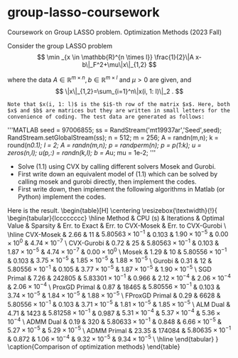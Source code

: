 # group-lasso-coursework
Coursework on Group LASSO problem. Optimization Methods (2023 Fall)

Consider the group LASSO problem
    $$
    \min _{x \in \mathbb{R}^{n \times l}} \frac{1}{2}\|A x-b\|_F^2+\mu\|x\|_{1,2}
    $$

where the data $A \in \mathbb{R}^{m \times n}, b \in \mathbb{R}^{m \times l}$ and $\mu>0$ are given, and
    $$
    \|x\|_{1,2}=\sum_{i=1}^n\|x(i, 1: l)\|_2 .
    $$

    Note that $x(i, 1: l)$ is the $i$-th row of the matrix $x$. Here, both $x$ and $b$ are matrices but they are written in small letters for the convenience of coding. The test data are generated as follows:

'''MATLAB
seed = 97006855;
ss = RandStream('mt19937ar','Seed',seed);
RandStream.setGlobalStream(ss);
n = 512;
m = 256;
A = randn(m,n);
k = round(n*0.1); l = 2;
A = randn(m,n);
p = randperm(n); p = p(1:k);
u = zeros(n,l); u(p,:) = randn(k,l);
b = A*u;
mu = 1e-2;
'''

- Solve (1.1) using CVX by calling different solvers Mosek and Gurobi.
- First write down an equivalent model of (1.1) which can be solved by calling mosek and gurobi directly, then implement the codes.
- First write down, then implement the following algorithms in Matlab (or Python) implement the codes.

Here is the result.
    \begin{table}[H]
        \centering
        \resizebox{\textwidth}{!}{
        \begin{tabular}{lcccccccc}
        \hline
        Method & CPU (s) & Iterations & Optimal Value & Sparsity & Err. to Exact & Err. to CVX-Mosek & Err. to CVX-Gurobi \\
        \hline
        CVX-Mosek & 2.66 & 11 & $5.80563 \times 10^{-1}$ & 0.103 & $1.90 \times 10^{-5}$ & $0.00 \times 10^{0}$ & $4.74 \times 10^{-7}$ \\
        CVX-Gurobi & 0.72 & 25 & $5.80563 \times 10^{-1}$ & 0.103 & $1.87 \times 10^{-5}$ & $4.74 \times 10^{-7}$ & $0.00 \times 10^{0}$ \\
        Mosek & 1.29 & 10 & $5.80556 \times 10^{-1}$ & 0.103 & $3.75 \times 10^{-5}$ & $1.85 \times 10^{-5}$ & $1.88 \times 10^{-5}$ \\
        Gurobi & 0.31 & 12 & $5.80556 \times 10^{-1}$ & 0.105 & $3.77 \times 10^{-5}$ & $1.87 \times 10^{-5}$ & $1.90 \times 10^{-5}$ \\
        SGD Primal & 7.26 & 242805 & $5.83301 \times 10^{-1}$ & 0.966 & $2.12 \times 10^{-4}$ & $2.06 \times 10^{-4}$ & $2.06 \times 10^{-4}$ \\
        ProxGD Primal & 0.87 & 18465 & $5.80556 \times 10^{-1}$ & 0.103 & $3.74 \times 10^{-5}$ & $1.84 \times 10^{-5}$ & $1.88 \times 10^{-5}$ \\
        FProxGD Primal & 0.29 & 6628 & $5.80556 \times 10^{-1}$ & 0.103 & $3.71 \times 10^{-5}$ & $1.81 \times 10^{-5}$ & $1.85 \times 10^{-5}$ \\
        ALM Dual & 4.71 & 1423 & $5.81258 \times 10^{-1}$ & 0.987 & $5.31 \times 10^{-4}$ & $5.37 \times 10^{-4}$ & $5.36 \times 10^{-4}$ \\
        ADMM Dual & 0.19 & 320 & $5.80633 \times 10^{-1}$ & 0.848 & $6.66 \times 10^{-5}$ & $5.27 \times 10^{-5}$ & $5.29 \times 10^{-5}$ \\
        ADMM Primal & 23.35 & 174084 & $5.80635 \times 10^{-1}$ & 0.872 & $1.06 \times 10^{-4}$ & $9.32 \times 10^{-5}$ & $9.34 \times 10^{-5}$ \\
        \hline
        \end{tabular}
        }
        \caption{Comparison of optimization methods}
    \end{table}
